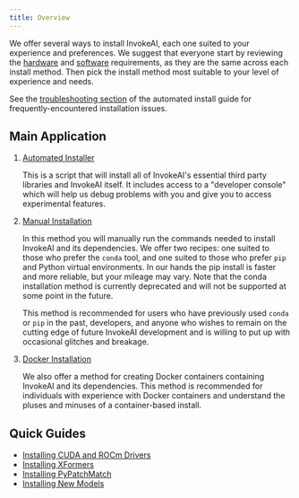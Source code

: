 ```yaml
---
title: Overview
---
```


We offer several ways to install InvokeAI, each one suited to your
experience and preferences. We suggest that everyone start by
reviewing the
[hardware](010_INSTALL_AUTOMATED.md#hardware_requirements) and
[software](010_INSTALL_AUTOMATED.md#software_requirements)
requirements, as they are the same across each install method. Then
pick the install method most suitable to your level of experience and
needs.

See the [troubleshooting
section](010_INSTALL_AUTOMATED.md#troubleshooting) of the automated
install guide for frequently-encountered installation issues.

## Main Application

1. [Automated Installer](010_INSTALL_AUTOMATED.md)

    This is a script that will install all of InvokeAI's essential
    third party libraries and InvokeAI itself. It includes access to a
    "developer console" which will help us debug problems with you and
    give you to access experimental features.

2. [Manual Installation](020_INSTALL_MANUAL.md)

    In this method you will manually run the commands needed to install
    InvokeAI and its dependencies. We offer two recipes: one suited to
    those who prefer the `conda` tool, and one suited to those who prefer
    `pip` and Python virtual environments. In our hands the pip install
    is faster and more reliable, but your mileage may vary.
    Note that the conda installation method is currently deprecated and
    will not be supported at some point in the future.

    This method is recommended for users who have previously used `conda`
    or `pip` in the past, developers, and anyone who wishes to remain on
    the cutting edge of future InvokeAI development and is willing to put
    up with occasional glitches and breakage.

3. [Docker Installation](040_INSTALL_DOCKER.md)

    We also offer a method for creating Docker containers containing
    InvokeAI and its dependencies. This method is recommended for
    individuals with experience with Docker containers and understand
    the pluses and minuses of a container-based install.

## Quick Guides

* [Installing CUDA and ROCm Drivers](./030_INSTALL_CUDA_AND_ROCM.md)
* [Installing XFormers](./070_INSTALL_XFORMERS.md)
* [Installing PyPatchMatch](./060_INSTALL_PATCHMATCH.md)
* [Installing New Models](./050_INSTALLING_MODELS.md)
